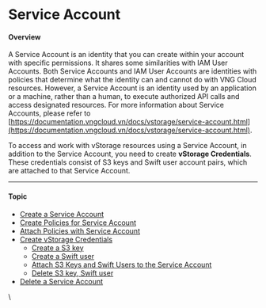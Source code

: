 # Service Account

#### Overview <a href="#serviceaccount-overview" id="serviceaccount-overview"></a>

A Service Account is an identity that you can create within your account with specific permissions. It shares some similarities with IAM User Accounts. Both Service Accounts and IAM User Accounts are identities with policies that determine what the identity can and cannot do with VNG Cloud resources. However, a Service Account is an identity used by an application or a machine, rather than a human, to execute authorized API calls and access designated resources. For more information about Service Accounts, please refer to [https://documentation.vngcloud.vn/docs/vstorage/service-account.html](https://documentation.vngcloud.vn/docs/vstorage/service-account.html).

To access and work with vStorage resources using a Service Account, in addition to the Service Account, you need to create **vStorage Credentials**. These credentials consist of S3 keys and Swift user account pairs, which are attached to that Service Account.

***

#### Topic <a href="#serviceaccount-topic" id="serviceaccount-topic"></a>

* [Create a Service Account](https://docs.vngcloud.vn/display/VSEN/Create+a+Service+Account?src=contextnavpagetreemode)
* [Create Policies for Service Account](https://docs.vngcloud.vn/display/VSEN/Create+Policies+for+Service+Account?src=contextnavpagetreemode)
* [Attach Policies with Service Account](https://docs.vngcloud.vn/display/VSEN/Attach+Policies+with+Service+Account?src=contextnavpagetreemode)
* [Create vStorage Credentials](https://docs.vngcloud.vn/display/VSEN/Create+vStorage+Credentials?src=contextnavpagetreemode)
  * [Create a S3 key](https://docs.vngcloud.vn/display/VSEN/Create+a+S3+key?src=contextnavpagetreemode)
  * [Create a Swift user](https://docs.vngcloud.vn/display/VSEN/Create+a+Swift+user?src=contextnavpagetreemode)
  * [Attach S3 Keys and Swift Users to the Service Account](https://docs.vngcloud.vn/display/VSEN/Attach+S3+Keys+and+Swift+Users+to+the+Service+Account?src=contextnavpagetreemode)
  * [Delete S3 key, Swift user](https://docs.vngcloud.vn/display/VSEN/Delete+S3+key%2C+Swift+user?src=contextnavpagetreemode)
* [Delete a Service Account](https://docs.vngcloud.vn/display/VSEN/Delete+a+Service+Account?src=contextnavpagetreemode)

\
